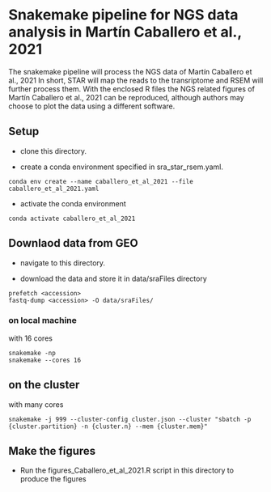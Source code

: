 # Snakemake pipeline for NGS data analysis in Martín Caballero et al., 2021

The snakemake pipeline will process the NGS data of Martín Caballero et al., 2021
In short, STAR will map the reads to the transriptome and RSEM will further process them.
With the enclosed R files the NGS related figures of Martín Caballero et al., 2021 can be reproduced,
although authors may choose to plot the data using a different software. 

## Setup

* clone this directory.

* create a conda environment specified in sra_star_rsem.yaml.

```
conda env create --name caballero_et_al_2021 --file caballero_et_al_2021.yaml
```

* activate the conda environment

```
conda activate caballero_et_al_2021
```


## Downlaod data from GEO

* navigate to this directory. 

* download the data and store it in data/sraFiles directory

```
prefetch <accession>
fastq-dump <accession> -O data/sraFiles/
```

### on local machine
with 16 cores

```
snakemake -np
snakemake --cores 16
```

## on the cluster
with many cores

```
snakemake -j 999 --cluster-config cluster.json --cluster "sbatch -p {cluster.partition} -n {cluster.n} --mem {cluster.mem}"
```


## Make the figures

* Run the figures_Caballero_et_al_2021.R script in this directory to produce the figures


